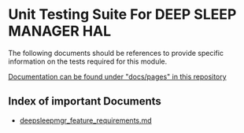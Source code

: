 
<!--
If not stated otherwise in this file or this component's LICENSE file the following copyright and licenses apply.

Copyright 2023 RDK Management

Licensed under the Apache License, Version 2.0 (the "License"); you may not use this file except in compliance with the License. You may obtain a copy of the License at

 http://www.apache.org/licenses/LICENSE-2.0

Unless required by applicable law or agreed to in writing, software distributed under the License is distributed on an "AS IS" BASIS, WITHOUT WARRANTIES OR CONDITIONS OF ANY KIND, either express or implied.

See the License for the specific language governing permissions and limitations under the License.
-->

# Unit Testing Suite For DEEP SLEEP MANAGER HAL

The following documents should be references to provide specific information on the tests required for this module.

[Documentation can be found under "docs/pages" in this repository](./docs/pages)

## Index of important Documents

- [deepsleepmgr_feature_requirements.md](./docs/pages/deepsleepmgr_feature_requirements.md)
